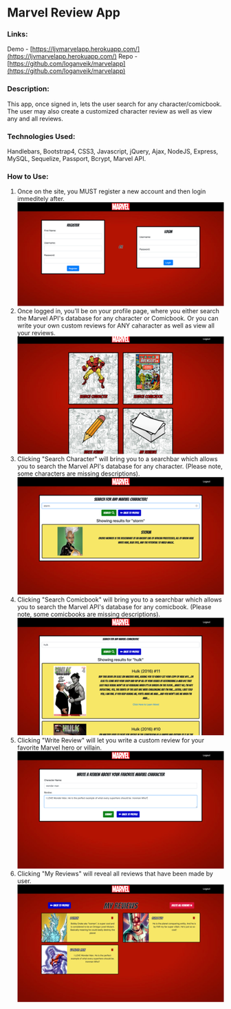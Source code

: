 # Marvel Review App

### Links:
Demo - [https://ljvmarvelapp.herokuapp.com/](https://ljvmarvelapp.herokuapp.com/)
Repo - [https://github.com/loganveik/marvelapp](https://github.com/loganveik/marvelapp)

### Description:
This app, once signed in, lets the user search for any character/comicbook. The user may also create a customized character review as well as view any and all reviews.

### Technologies Used:
Handlebars, Bootstrap4, CSS3, Javascript, jQuery, Ajax, NodeJS, Express, MySQL, Sequelize, Passport, Bcrypt, Marvel API.

### How to Use:
1) Once on the site, you MUST register a new account and then login immeditely after.
![homescreen](ex1.png)
2) Once logged in, you'll be on your profile page, where you either search the Marvel API's database for any character or Comicbook. Or you can write your own custom reviews for ANY caharacter as well as view all your reviews.
![userprofile](ex2.png)
3) Clicking "Search Character" will bring you to a searchbar which allows you to search the Marvel API's database for any character. (Please note, some characters are missing descriptions).
![charactersearch](ex3.png)
4) Clicking "Search Comicbook" will bring you to a searchbar which allows you to search the Marvel API's database for any comicbook. (Please note, some comicbooks are missing descriptions).
![comicsearch](ex4.png)
5) Clicking "Write Review" will let you write a custom review for your favorite Marvel hero or villain. 
![writereview](ex5.png)
6) Clicking "My Reviews" will reveal all reviews that have been made by user.
![viewreviews](ex6.png)

